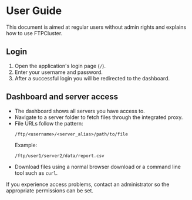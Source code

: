 # User Guide

This document is aimed at regular users without admin rights and explains how to use FTPCluster.

## Login

1. Open the application's login page (`/`).
2. Enter your username and password.
3. After a successful login you will be redirected to the dashboard.

## Dashboard and server access

- The dashboard shows all servers you have access to.
- Navigate to a server folder to fetch files through the integrated proxy.
- File URLs follow the pattern:
  ```
  /ftp/<username>/<server_alias>/path/to/file
  ```
  Example:
  ```
  /ftp/user1/server2/data/report.csv
  ```
- Download files using a normal browser download or a command line tool such as `curl`.

If you experience access problems, contact an administrator so the appropriate permissions can be set.
